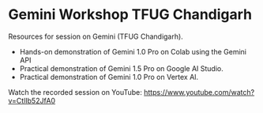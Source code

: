 # Gemini Workshop TFUG Chandigarh
Resources for session on Gemini (TFUG Chandigarh).

- Hands-on demonstration of Gemini 1.0 Pro on Colab using the Gemini API
- Practical demonstration of Gemini 1.5 Pro on Google AI Studio.
- Practical demonstration of Gemini 1.0 Pro on Vertex AI.

Watch the recorded session on YouTube:
https://www.youtube.com/watch?v=CtlIb52JfA0





